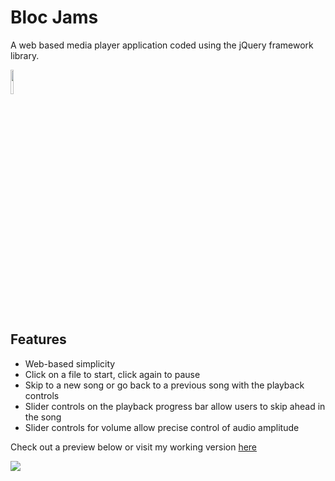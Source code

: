 
# Bloc Jams
A web based media player application coded using the jQuery framework library.

<img src="https://github.com/djguzie/bloc-jams-jquery/blob/493814e84cf3028770a7336e6db3766e8761f35a/assets/images/bloc_jams_logo.png" width="10%"/>

## Features
* Web-based simplicity
* Click on a file to start, click again to pause
* Skip to a new song or go back to a previous song with the playback controls 
* Slider controls on the playback progress bar allow users to skip ahead in the song
* Slider controls for volume allow precise control of audio amplitude

Check out a preview below or visit my working version [here](https://blocjams-jguzman.netlify.com/)

![](https://github.com/djguzie/bloc-jams-jquery/blob/493814e84cf3028770a7336e6db3766e8761f35a/assets/images/BlocJamsMovie.gif)

